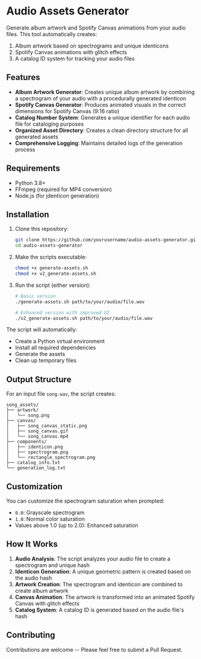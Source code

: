 # Audio Assets Generator

Generate album artwork and Spotify Canvas animations from your audio files. This tool automatically creates:

1. Album artwork based on spectrograms and unique identicons
2. Spotify Canvas animations with glitch effects
3. A catalog ID system for tracking your audio files

## Features

- **Album Artwork Generator**: Creates unique album artwork by combining a spectrogram of your audio with a procedurally generated identicon
- **Spotify Canvas Generator**: Produces animated visuals in the correct dimensions for Spotify Canvas (9:16 ratio)
- **Catalog Number System**: Generates a unique identifier for each audio file for cataloging purposes
- **Organized Asset Directory**: Creates a clean directory structure for all generated assets
- **Comprehensive Logging**: Maintains detailed logs of the generation process

## Requirements

- Python 3.8+
- FFmpeg (required for MP4 conversion)
- Node.js (for jdenticon generation)

## Installation

1. Clone this repository:
   ```bash
   git clone https://github.com/yourusername/audio-assets-generator.git
   cd audio-assets-generator
   ```

2. Make the scripts executable:
   ```bash
   chmod +x generate-assets.sh
   chmod +x v2_generate-assets.sh
   ```

3. Run the script (either version):
   ```bash
   # Basic version
   ./generate-assets.sh path/to/your/audio/file.wav
   
   # Enhanced version with improved UI
   ./v2_generate-assets.sh path/to/your/audio/file.wav
   ```

The script will automatically:
- Create a Python virtual environment
- Install all required dependencies
- Generate the assets
- Clean up temporary files

## Output Structure

For an input file `song.wav`, the script creates:

```
song_assets/
├── artwork/
│   └── song.png
├── canvas/
│   ├── song_canvas_static.png
│   ├── song_canvas.gif
│   └── song_canvas.mp4
├── components/
│   ├── identicon.png
│   ├── spectrogram.png
│   └── rectangle_spectrogram.png
├── catalog_info.txt
└── generation_log.txt
```

## Customization

You can customize the spectrogram saturation when prompted:
- `0.0`: Grayscale spectrogram
- `1.0`: Normal color saturation
- Values above 1.0 (up to 2.0): Enhanced saturation

## How It Works

1. **Audio Analysis**: The script analyzes your audio file to create a spectrogram and unique hash
2. **Identicon Generation**: A unique geometric pattern is created based on the audio hash
3. **Artwork Creation**: The spectrogram and identicon are combined to create album artwork
4. **Canvas Animation**: The artwork is transformed into an animated Spotify Canvas with glitch effects
5. **Catalog System**: A catalog ID is generated based on the audio file's hash

## Contributing

Contributions are welcome -- Please feel free to submit a Pull Request.